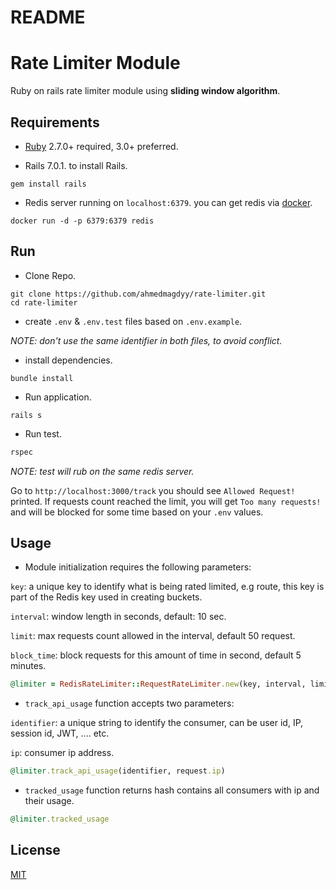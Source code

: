 # README

# Rate Limiter Module

Ruby on rails rate limiter module using **sliding window algorithm**.

## Requirements

- [Ruby](https://www.ruby-lang.org/en/documentation/installation/) 2.7.0+ required, 3.0+ preferred.

- Rails 7.0.1. to install Rails.
```
gem install rails
```

- Redis server running on ```localhost:6379```. you can get redis via [docker](https://docs.docker.com/engine/install/).
```
docker run -d -p 6379:6379 redis
```


## Run
- Clone Repo.
```
git clone https://github.com/ahmedmagdyy/rate-limiter.git
cd rate-limiter
```

- create ```.env```  & ```.env.test``` files based on ```.env.example```.

*NOTE: don't use the same identifier in both files, to avoid conflict.*

- install dependencies.
```
bundle install
```

- Run application.
```
rails s
```

- Run test.
```ruby
rspec
```
*NOTE: test will rub on the same redis server.*

Go to ```http://localhost:3000/track``` you should see ```Allowed Request!``` printed. If requests count reached the limit, you will get ```Too many requests!``` and will be blocked for some time based on your ```.env``` values.
## Usage
- Module initialization requires the following parameters:

```key```: a unique key to identify what is being rated limited, e.g route, this key is part of the Redis key used in creating buckets.

```interval```: window length in seconds, default: 10 sec.

```limit```: max requests count allowed in the interval, default 50 request.

```block_time```: block requests for this amount of time in second, default 5 minutes.
```ruby
@limiter = RedisRateLimiter::RequestRateLimiter.new(key, interval, limit, block_time)
```

- ```track_api_usage``` function accepts two parameters:

```identifier```: a unique string to identify the consumer, can be user id, IP, session id, JWT, .... etc.

```ip```: consumer ip address.
```ruby
@limiter.track_api_usage(identifier, request.ip)
```

- ```tracked_usage``` function returns hash contains all consumers with ip and their usage.
```ruby
@limiter.tracked_usage
```
## License
[MIT](https://choosealicense.com/licenses/mit/)
